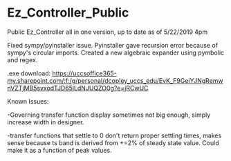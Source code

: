 # Ez_Controller_Public
Public Ez_Controller all in one version, up to date as of 5/22/2019 4pm 

Fixed sympy/pyinstaller issue. Pyinstaller gave recursion error because of sympy's circular imports. Created a new algebraic expander using pymbolic and regex. 

.exe download: https://uccsoffice365-my.sharepoint.com/:f:/g/personal/dcopley_uccs_edu/EvK_F9GeiYJNgRemwnVZTjMB5svxodTJD65lLdNJUQZO0g?e=jRCwUC

Known Issues: 

-Governing transfer function display sometimes not big enough, simply increase width in designer. 

-transfer functions that settle to 0 don't return proper settling times, makes sense because ts band is derived from +=2% of steady state value. Could make it as a function of peak values. 
